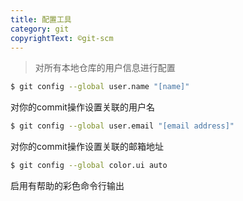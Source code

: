 ```yaml
---
title: 配置工具
category: git
copyrightText: ©git-scm
---
```


> 对所有本地仓库的用户信息进行配置

```sh
$ git config --global user.name "[name]"
```
对你的commit操作设置关联的用户名

```sh
$ git config --global user.email "[email address]"
```
对你的commit操作设置关联的邮箱地址

```sh
$ git config --global color.ui auto
```
启用有帮助的彩色命令行输出